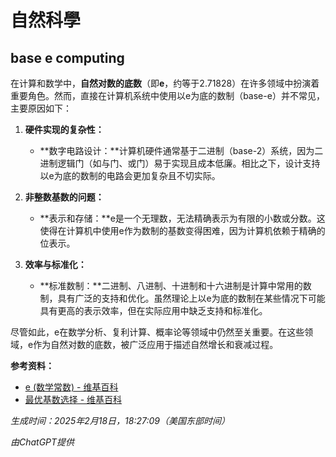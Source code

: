 # 自然科學

## base e computing 

在计算和数学中，**自然对数的底数**（即**e**，约等于2.71828）在许多领域中扮演着重要角色。然而，直接在计算机系统中使用以e为底的数制（base-e）并不常见，主要原因如下：

1. **硬件实现的复杂性：**
   - **数字电路设计：**计算机硬件通常基于二进制（base-2）系统，因为二进制逻辑门（如与门、或门）易于实现且成本低廉。相比之下，设计支持以e为底的数制的电路会更加复杂且不切实际。

2. **非整数基数的问题：**
   - **表示和存储：**e是一个无理数，无法精确表示为有限的小数或分数。这使得在计算机中使用e作为数制的基数变得困难，因为计算机依赖于精确的位表示。

3. **效率与标准化：**
   - **标准数制：**二进制、八进制、十进制和十六进制是计算中常用的数制，具有广泛的支持和优化。虽然理论上以e为底的数制在某些情况下可能具有更高的表示效率，但在实际应用中缺乏支持和标准化。

尽管如此，e在数学分析、复利计算、概率论等领域中仍然至关重要。在这些领域，e作为自然对数的底数，被广泛应用于描述自然增长和衰减过程。

**参考资料：**

- [e (数学常数) - 维基百科](https://zh.wikipedia.org/wiki/E_(数学常数))
- [最优基数选择 - 维基百科](https://zh.wikipedia.org/wiki/最优基数选择)

*生成时间：2025年2月18日，18:27:09（美国东部时间）*

*由ChatGPT提供* 
